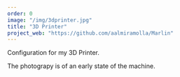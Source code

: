 ```yaml
---
order: 0
image: "/img/3dprinter.jpg"
title: "3D Printer"
project_web: "https://github.com/aalmiramolla/Marlin"
---
```


Configuration for my 3D Printer.

The photograpy is of an early state of the machine.